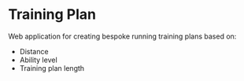 # Training Plan

Web application for creating bespoke running training plans based on:
* Distance
* Ability level
* Training plan length